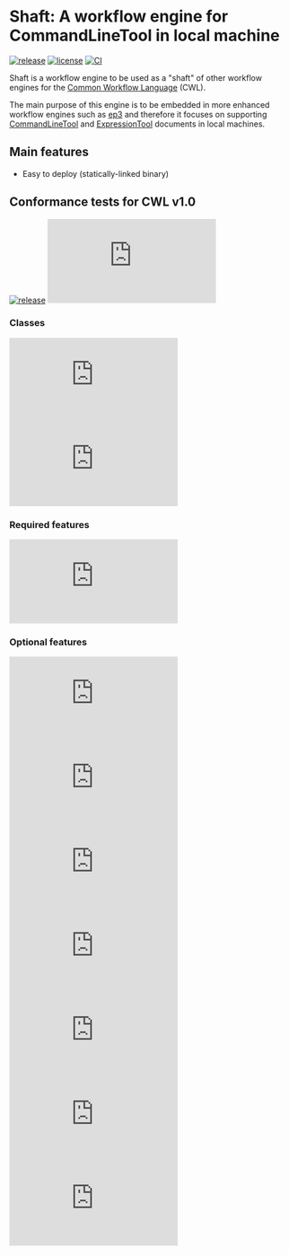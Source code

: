 # Shaft: A workflow engine for CommandLineTool in local machine
[![release](https://badgen.net/github/release/tom-tan/shaft)](https://github.com/tom-tan/shaft/releases/latest)
[![license](https://badgen.net/github/license/tom-tan/shaft)](https://github.com/tom-tan/shaft/blob/main/LICENSE)
[![CI](https://github.com/tom-tan/shaft/actions/workflows/ci.yml/badge.svg)](https://github.com/tom-tan/shaft/actions/workflows/ci.yml)

Shaft is a workflow engine to be used as a "shaft" of other workflow engines for the [Common Workflow Language](https://www.commonwl.org/) (CWL).

The main purpose of this engine is to be embedded in more enhanced workflow engines such as [ep3](https://github.com/tom-tan/ep3) and therefore it focuses on supporting [CommandLineTool](https://www.commonwl.org/v1.2/CommandLineTool.html) and [ExpressionTool](https://www.commonwl.org/v1.2/Workflow.html#ExpressionTool) documents in local machines.

## Main features
- Easy to deploy (statically-linked binary)

## Conformance tests for CWL v1.0
[![release](https://badgen.net/github/release/tom-tan/shaft)](https://github.com/tom-tan/shaft/releases/latest) ![commit](https://badgen.net/https/raw.githubusercontent.com/tom-tan/conformance/master/shaft/cwl_v1.0/shaft_latest/commit.json)

### Classes
[![CommandLineTool](https://badgen.net/https/raw.githubusercontent.com/tom-tan/conformance/master/shaft/cwl_v1.0/shaft_latest/command_line_tool.json?icon=commonwl)](https://www.commonwl.org/v1.0/CommandLineTool.html) [![ExpressionTool](https://badgen.net/https/raw.githubusercontent.com/tom-tan/conformance/master/shaft/cwl_v1.0/shaft_latest/expression_tool.json?icon=commonwl)](https://www.commonwl.org/v1.0/Workflow.html#ExpressionTool)

### Required features
[![Required](https://badgen.net/https/raw.githubusercontent.com/tom-tan/conformance/master/shaft/cwl_v1.0/shaft_latest/required.json?icon=commonwl)](https://www.commonwl.org/v1.0/)

### Optional features
[![DockerRequirement](https://badgen.net/https/raw.githubusercontent.com/tom-tan/conformance/master/shaft/cwl_v1.0/shaft_latest/docker.json?icon=commonwl)](https://www.commonwl.org/v1.0/CommandLineTool.html#DockerRequirement) [![EnvVarRequirement](https://badgen.net/https/raw.githubusercontent.com/tom-tan/conformance/master/shaft/cwl_v1.0/shaft_latest/env_var.json?icon=commonwl)](https://www.commonwl.org/v1.0/CommandLineTool.html#EnvVarRequirement) [![InitialWorkDirRequirement](https://badgen.net/https/raw.githubusercontent.com/tom-tan/conformance/master/shaft/cwl_v1.0/shaft_latest/initial_work_dir.json?icon=commonwl)](https://www.commonwl.org/v1.0/CommandLineTool.html#InitialWorkDirRequirement) [![InlineJavascriptRequirement](https://badgen.net/https/raw.githubusercontent.com/tom-tan/conformance/master/shaft/cwl_v1.0/shaft_latest/inline_javascript.json?icon=commonwl)](https://www.commonwl.org/v1.0/CommandLineTool.html#InlineJavascriptRequirement) [![ResourceRequirement](https://badgen.net/https/raw.githubusercontent.com/tom-tan/conformance/master/shaft/cwl_v1.0/shaft_latest/resource.json?icon=commonwl)](https://www.commonwl.org/v1.0/CommandLineTool.html#ResourceRequirement) [![SchemaDefRequirement](https://badgen.net/https/raw.githubusercontent.com/tom-tan/conformance/master/shaft/cwl_v1.0/shaft_latest/schema_def.json?icon=commonwl)](https://www.commonwl.org/v1.0/CommandLineTool.html#SchemaDefRequirement) [![ShellCommandRequirement](https://badgen.net/https/raw.githubusercontent.com/tom-tan/conformance/master/shaft/cwl_v1.0/shaft_latest/shell_command.json?icon=commonwl)](https://www.commonwl.org/v1.0/CommandLineTool.html#ShellCommandRequirement)
